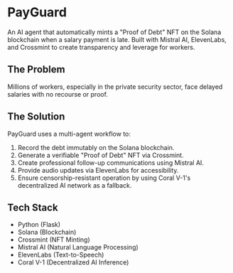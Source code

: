 # PayGuard

An AI agent that automatically mints a "Proof of Debt" NFT on the Solana blockchain when a salary payment is late. Built with Mistral AI, ElevenLabs, and Crossmint to create transparency and leverage for workers.

## The Problem
Millions of workers, especially in the private security sector, face delayed salaries with no recourse or proof.

## The Solution
PayGuard uses a multi-agent workflow to:
1.  Record the debt immutably on the Solana blockchain.
2.  Generate a verifiable "Proof of Debt" NFT via Crossmint.
3.  Create professional follow-up communications using Mistral AI.
4.  Provide audio updates via ElevenLabs for accessibility.
5.  Ensure censorship-resistant operation by using Coral V-1's decentralized AI network as a fallback.

## Tech Stack
- Python (Flask)
- Solana (Blockchain)
- Crossmint (NFT Minting)
- Mistral AI (Natural Language Processing)
- ElevenLabs (Text-to-Speech)
- Coral V-1 (Decentralized AI Inference)
